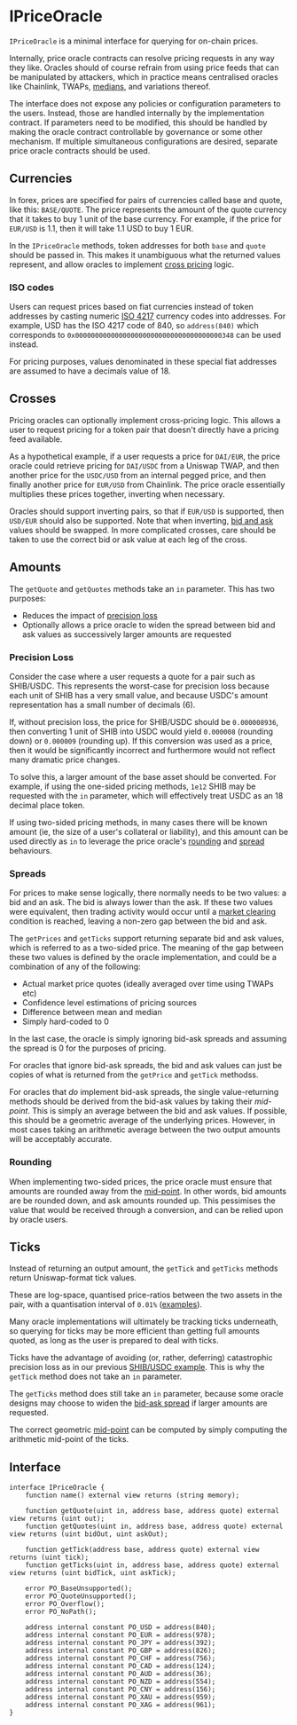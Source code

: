 # IPriceOracle

`IPriceOracle` is a minimal interface for querying for on-chain prices.

Internally, price oracle contracts can resolve pricing requests in any way they like. Oracles should of course refrain from using price feeds that can be manipulated by attackers, which in practice means centralised oracles like Chainlink, TWAPs, [medians](https://github.com/euler-xyz/median-oracle), and variations thereof.

The interface does not expose any policies or configuration parameters to the users. Instead, those are handled internally by the implementation contract. If parameters need to be modified, this should be handled by making the oracle contract controllable by governance or some other mechanism. If multiple simultaneous configurations are desired, separate price oracle contracts should be used.


## Currencies

In forex, prices are specified for pairs of currencies called base and quote, like this: `BASE/QUOTE`. The price represents the amount of the quote currency that it takes to buy 1 unit of the base currency. For example, if the price for `EUR/USD` is 1.1, then it will take 1.1 USD to buy 1 EUR.

In the `IPriceOracle` methods, token addresses for both `base` and `quote` should be passed in. This makes it unambiguous what the returned values represent, and allow oracles to implement [cross pricing](#crosses) logic.

### ISO codes

Users can request prices based on fiat currencies instead of token addresses by casting numeric [ISO 4217](https://en.wikipedia.org/wiki/ISO_4217) currency codes into addresses. For example, USD has the ISO 4217 code of 840, so `address(840)` which corresponds to `0x0000000000000000000000000000000000000348` can be used instead.

For pricing purposes, values denominated in these special fiat addresses are assumed to have a decimals value of 18.


## Crosses

Pricing oracles can optionally implement cross-pricing logic. This allows a user to request pricing for a token pair that doesn't directly have a pricing feed available.

As a hypothetical example, if a user requests a price for `DAI/EUR`, the price oracle could retrieve pricing for `DAI/USDC` from a Uniswap TWAP, and then another price for the `USDC/USD` from an internal pegged price, and then finally another price for `EUR/USD` from Chainlink. The price oracle essentially multiplies these prices together, inverting when necessary.

Oracles should support inverting pairs, so that if `EUR/USD` is supported, then `USD/EUR` should also be supported. Note that when inverting, [bid and ask](#spreads) values should be swapped. In more complicated crosses, care should be taken to use the correct bid or ask value at each leg of the cross.


## Amounts

The `getQuote` and `getQuotes` methods take an `in` parameter. This has two purposes:

* Reduces the impact of [precision loss](#precision-loss)
* Optionally allows a price oracle to widen the spread between bid and ask values as successively larger amounts are requested

### Precision Loss

Consider the case where a user requests a quote for a pair such as SHIB/USDC. This represents the worst-case for precision loss because each unit of SHIB has a very small value, and because USDC's amount representation has a small number of decimals (6).

If, without precision loss, the price for SHIB/USDC should be `0.000008936`, then converting 1 unit of SHIB into USDC would yield `0.000008` (rounding down) or `0.000009` (rounding up). If this conversion was used as a price, then it would be significantly incorrect and furthermore would not reflect many dramatic price changes.

To solve this, a larger amount of the base asset should be converted. For example, if using the one-sided pricing methods, `1e12` SHIB may be requested with the `in` parameter, which will effectively treat USDC as an 18 decimal place token.

If using two-sided pricing methods, in many cases there will be known amount (ie, the size of a user's collateral or liability), and this amount can be used directly as `in` to leverage the price oracle's [rounding](#rounding) and [spread](#spreads) behaviours.

### Spreads

For prices to make sense logically, there normally needs to be two values: a bid and an ask. The bid is always lower than the ask. If these two values were equivalent, then trading activity would occur until a [market clearing](https://en.wikipedia.org/wiki/Market_clearing) condition is reached, leaving a non-zero gap between the bid and ask.

The `getPrices` and `getTicks` support returning separate bid and ask values, which is referred to as a two-sided price. The meaning of the gap between these two values is defined by the oracle implementation, and could be a combination of any of the following:

* Actual market price quotes (ideally averaged over time using TWAPs etc)
* Confidence level estimations of pricing sources
* Difference between mean and median
* Simply hard-coded to 0

In the last case, the oracle is simply ignoring bid-ask spreads and assuming the spread is 0 for the purposes of pricing.

For oracles that ignore bid-ask spreads, the bid and ask values can just be copies of what is returned from the `getPrice` and `getTick` methodss.

For oracles that *do* implement bid-ask spreads, the single value-returning methods should be derived from the bid-ask values by taking their *mid-point*. This is simply an average between the bid and ask values. If possible, this should be a geometric average of the underlying prices. However, in most cases taking an arithmetic average between the two output amounts will be acceptably accurate.


### Rounding

When implementing two-sided prices, the price oracle must ensure that amounts are rounded away from the [mid-point](#spreads). In other words, bid amounts are be rounded down, and ask amounts rounded up. This pessimises the value that would be received through a conversion, and can be relied upon by oracle users.




## Ticks

Instead of returning an output amount, the `getTick` and `getTicks` methods return Uniswap-format tick values.

These are log-space, quantised price-ratios between the two assets in the pair, with a quantisation interval of `0.01%` ([examples](https://github.com/euler-xyz/liboracle)).

Many oracle implementations will ultimately be tracking ticks underneath, so querying for ticks may be more efficient than getting full amounts quoted, as long as the user is prepared to deal with ticks.

Ticks have the advantage of avoiding (or, rather, deferring) catastrophic precision loss as in our previous [SHIB/USDC example](#precision-loss). This is why the `getTick` method does not take an `in` parameter.

The `getTicks` method does still take an `in` parameter, because some oracle designs may choose to widen the [bid-ask spread](#spreads) if larger amounts are requested.

The correct geometric [mid-point](#spreads) can be computed by simply computing the arithmetic mid-point of the ticks.



## Interface

    interface IPriceOracle {
        function name() external view returns (string memory);

        function getQuote(uint in, address base, address quote) external view returns (uint out);
        function getQuotes(uint in, address base, address quote) external view returns (uint bidOut, uint askOut);

        function getTick(address base, address quote) external view returns (uint tick);
        function getTicks(uint in, address base, address quote) external view returns (uint bidTick, uint askTick);

        error PO_BaseUnsupported();
        error PO_QuoteUnsupported();
        error PO_Overflow();
        error PO_NoPath();

        address internal constant PO_USD = address(840);
        address internal constant PO_EUR = address(978);
        address internal constant PO_JPY = address(392);
        address internal constant PO_GBP = address(826);
        address internal constant PO_CHF = address(756);
        address internal constant PO_CAD = address(124);
        address internal constant PO_AUD = address(36);
        address internal constant PO_NZD = address(554);
        address internal constant PO_CNY = address(156);
        address internal constant PO_XAU = address(959);
        address internal constant PO_XAG = address(961);
    }
